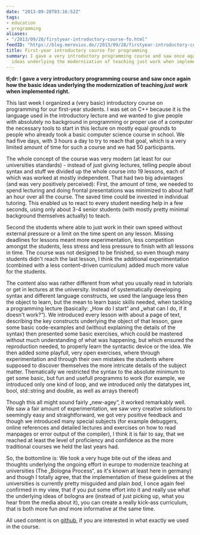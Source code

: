 ```yaml
---
date: "2013-09-28T03:16:52Z"
tags:
- education
- programming
aliases:
- "/2013/09/28/firstyear-introductory-course-fo.html"
feedID: "https://blog.merovius.de//2013/09/28/firstyear-introductory-course-fo.html"
title: First-year introductory course for programming
summary: I gave a very introductory programming course and saw once again how the basic
  ideas underlying the modernization of teaching just work when implemented right.
---
```


**tl;dr: I gave a very introductory programming course and saw once again how
the basic ideas underlying the modernization of teaching *just work* when
implemented right.**

This last week I organized a (very basic) introductory course on programming for
our first-year students. I was set on C++ because it is the language used in the
introductory lecture and we wanted to give people with absolutely no background
in programming or proper use of a computer the necessary tools to start in this
lecture on mostly equal grounds to people who already took a basic computer
science course in school. We had five days, with 3 hours a day to try to reach
that goal, which is a very limited amount of time for such a course and we had
50 participants.

The whole concept of the course was very modern (at least for our universities
standards) - instead of just giving lectures, telling people about syntax and
stuff we divided up the whole course into 19 lessons, each of which was worked
at mostly independent. That had two big advantages (and was very positively
perceived): First, the amount of time, we needed to spend lecturing and doing
frontal presentations was minimized to about half an hour over all the course.
The saved time could be invested in individual tutoring. This enabled us to
react to every student needing help in a few seconds, using only about 3-4
senior students (with mostly pretty minimal background themselves actually) to
teach.

Second the students where able to just work in their own speed without external
pressure or a limit on the time spent on any lesson. Missing deadlines for
lessons meant more experimentation, less competition amongst the students, less
stress and less pressure to finish with all lessons in time. The course was not
designed to be finished, so even though many students didn't reach the last
lesson, I think the additional experimentation (combined with a less
content-driven curriculum) added much more value for the students.

The content also was rather different from what you usually read in tutorials or
get in lectures at the university. Instead of systematically developing syntax
and different language constructs, we used the language less then the object to
learn, but the mean to learn basic skills needed, when tackling a programming
lecture (basically: „How do I start“ and „what can I do, if it doesn't work?“).
We introduced every lesson with about a page of text, describing the key
constructs underlying the object of that lesson, gave some basic code-examples
and (without explaining the details of the syntax) then presented some basic
exercises, which could be mastered without much understanding of what was
happening, but which ensured the reproduction needed, to properly learn the
syntactic device or the idea. We then added some playfull, very open exercises,
where through experimentation and through their own mistakes the students where
supposed to discover themselves the more intricate details of the subject
matter. Thematically we restricted the syntax to the absolute minimum to get
some basic, but fun and usefull programms to work (for example, we introduced
only one kind of loop, and we introduced only the datatypes int, bool,
std::string and double, as well as arrays thereof)

Though this all might sound fairly „new-agey“, it worked remarkably well. We saw
a fair amount of experimentation, we saw very creative solutions to seemingly
easy and straightforward, we got very positive feedback and though we introduced
many special subjects (for example debuggers, online references and detailed
lectures and exercises on how to read manpages or error output of the compiler),
I think it is fair to say, that we reached at least the level of proficiency and
confidence as the more traditional courses we held the last years had.

So, the bottomline is: We took a very huge bite out of the ideas and thoughts
underlying the ongoing effort in europe to modernize teaching at universities
(The „Bologna Process“, as it's known at least here in germany) and though I
totally agree, that the implementation of these guidelines at the universities
is currently pretty misguided and plain *bad*, I once again feel confirmed in my
view, that if you put some effort into it and really use what the underlying
ideas of bologna are (instead of just picking up, what you hear from the media
about it), you can create a really kick-ass curriculum, that is both more fun
*and* more informative at the same time.

All used content is on
[github](https://github.com/FachschaftMathPhys/Infovorkurs), if you are
interested in what exactly we used in the course.
